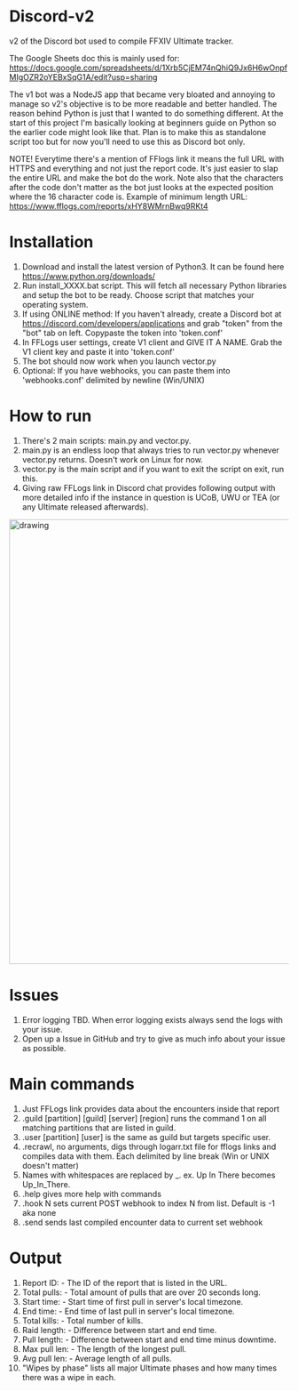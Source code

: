 # Discord-v2
v2 of the Discord bot used to compile FFXIV Ultimate tracker.

The Google Sheets doc this is mainly used for:
https://docs.google.com/spreadsheets/d/1Xrb5CjEM74nQhiQ9Jx6H6wOnpfMIgOZR2oYEBxSqG1A/edit?usp=sharing

The v1 bot was a NodeJS app that became very bloated and annoying to manage so v2's objective is to be more readable and better handled. The reason behind Python is just that I wanted to do something different. At the start of this project I'm basically looking at beginners guide on Python so the earlier code might look like that.
Plan is to make this as standalone script too but for now you'll need to use this as Discord bot only.

NOTE! Everytime there's a mention of FFlogs link it means the full URL with HTTPS and everything and not just the report code. It's just easier to slap the entire URL and make the bot do the work. Note also that the characters after the code don't matter as the bot just looks at the expected position where the 16 character code is.
Example of minimum length URL: https://www.fflogs.com/reports/xHY8WMrnBwq9RKt4

# Installation
1. Download and install the latest version of Python3. It can be found here https://www.python.org/downloads/
2. Run install_XXXX.bat script. This will fetch all necessary Python libraries and setup the bot to be ready. Choose script that matches your operating system.
3. If using ONLINE method: If you haven't already, create a Discord bot at https://discord.com/developers/applications and grab "token" from the "bot" tab on left. Copypaste the token into 'token.conf'
4. In FFLogs user settings, create V1 client and GIVE IT A NAME. Grab the V1 client key and paste it into 'token.conf'
5. The bot should now work when you launch vector.py
6. Optional: If you have webhooks, you can paste them into 'webhooks.conf' delimited by newline (Win/UNIX)

# How to run
1. There's 2 main scripts: main.py and vector.py.
2. main.py is an endless loop that always tries to run vector.py whenever vector.py returns. Doesn't work on Linux for now.
3. vector.py is the main script and if you want to exit the script on exit, run this.
4. Giving raw FFLogs link in Discord chat provides following output with more detailed info if the instance in question is UCoB, UWU or TEA (or any Ultimate released afterwards).
<img src="https://cdn.discordapp.com/attachments/587267707293007872/767436134451904613/unknown.png" alt="drawing" width="800"/>

# Issues
1. Error logging TBD. When error logging exists always send the logs with your issue.
2. Open up a Issue in GitHub and try to give as much info about your issue as possible.

# Main commands
1. Just FFLogs link provides data about the encounters inside that report
2. .guild [partition] [guild] [server] [region] runs the command 1 on all matching partitions that are listed in guild.
3. .user [partition] [user] is the same as guild but targets specific user.
4. .recrawl, no arguments, digs through logarr.txt file for fflogs links and compiles data with them. Each delimited by line break (Win or UNIX doesn't matter)
5. Names with whitespaces are replaced by _. ex. Up In There becomes Up_In_There.
6. .help gives more help with commands
7. .hook N sets current POST webhook to index N from list. Default is -1 aka none
8. .send sends last compiled encounter data to current set webhook

# Output
1. Report ID:      - The ID of the report that is listed in the URL.
2. Total pulls:    - Total amount of pulls that are over 20 seconds long.
3. Start time:     - Start time of first pull in server's local timezone.
4. End time:       - End time of last pull in server's local timezone.
5. Total kills:    - Total number of kills.
6. Raid length:    - Difference between start and end time.
7. Pull length:    - Difference between start and end time minus downtime.
8. Max pull len:   - The length of the longest pull.
9. Avg pull len:   - Average length of all pulls.
10. "Wipes by phase" lists all major Ultimate phases and how many times there was a wipe in each.
